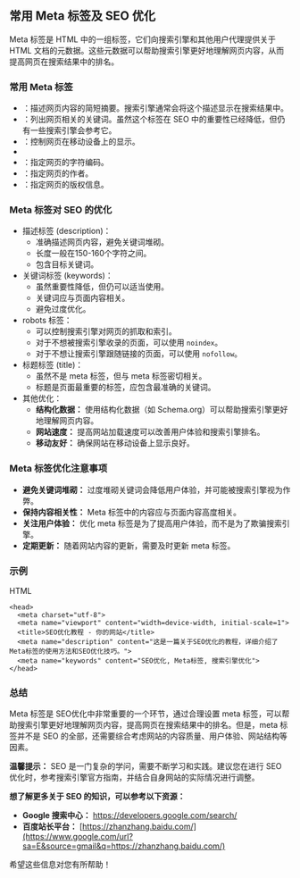 ## 常用 Meta 标签及 SEO 优化

Meta 标签是 HTML 中的一组标签，它们向搜索引擎和其他用户代理提供关于 HTML 文档的元数据。这些元数据可以帮助搜索引擎更好地理解网页内容，从而提高网页在搜索结果中的排名。

### 常用 Meta 标签

- **<meta name="description" content="...">**：描述网页内容的简短摘要。搜索引擎通常会将这个描述显示在搜索结果中。
- **<meta name="keywords" content="...">**：列出网页相关的关键词。虽然这个标签在 SEO 中的重要性已经降低，但仍有一些搜索引擎会参考它。
- **<meta name="viewport" content="...">**：控制网页在移动设备上的显示。
- <meta name="robots" content="...">
- **<meta http-equiv="Content-Type" content="text/html; charset=utf-8">**：指定网页的字符编码。
- **<meta name="author" content="...">**：指定网页的作者。
- **<meta name="copyright" content="...">**：指定网页的版权信息。

### Meta 标签对 SEO 的优化

- 描述标签 (description)：
  - 准确描述网页内容，避免关键词堆砌。
  - 长度一般在150-160个字符之间。
  - 包含目标关键词。
- 关键词标签 (keywords)：
  - 虽然重要性降低，但仍可以适当使用。
  - 关键词应与页面内容相关。
  - 避免过度优化。
- robots 标签：
  - 可以控制搜索引擎对网页的抓取和索引。
  - 对于不想被搜索引擎收录的页面，可以使用 `noindex`。
  - 对于不想让搜索引擎跟随链接的页面，可以使用 `nofollow`。
- 标题标签 (title)：
  - 虽然不是 meta 标签，但与 meta 标签密切相关。
  - 标题是页面最重要的标签，应包含最准确的关键词。
- 其他优化：
  - **结构化数据：** 使用结构化数据（如 Schema.org）可以帮助搜索引擎更好地理解网页内容。
  - **网站速度：** 提高网站加载速度可以改善用户体验和搜索引擎排名。
  - **移动友好：** 确保网站在移动设备上显示良好。

### Meta 标签优化注意事项

- **避免关键词堆砌：** 过度堆砌关键词会降低用户体验，并可能被搜索引擎视为作弊。
- **保持内容相关性：** Meta 标签中的内容应与页面内容高度相关。
- **关注用户体验：** 优化 meta 标签是为了提高用户体验，而不是为了欺骗搜索引擎。
- **定期更新：** 随着网站内容的更新，需要及时更新 meta 标签。

### 示例

HTML

```
<head>
  <meta charset="utf-8">
  <meta name="viewport" content="width=device-width, initial-scale=1">
  <title>SEO优化教程 - 你的网站</title>
  <meta name="description" content="这是一篇关于SEO优化的教程，详细介绍了Meta标签的使用方法和SEO优化技巧。">
  <meta name="keywords" content="SEO优化, Meta标签, 搜索引擎优化">
</head>
```

### 总结

Meta 标签是 SEO优化中非常重要的一个环节，通过合理设置 meta 标签，可以帮助搜索引擎更好地理解网页内容，提高网页在搜索结果中的排名。但是，meta 标签并不是 SEO 的全部，还需要综合考虑网站的内容质量、用户体验、网站结构等因素。

**温馨提示：** SEO 是一门复杂的学问，需要不断学习和实践。建议您在进行 SEO 优化时，参考搜索引擎官方指南，并结合自身网站的实际情况进行调整。

**想了解更多关于 SEO 的知识，可以参考以下资源：**

- **Google 搜索中心：** <https://developers.google.com/search/>
- **百度站长平台：** [https://zhanzhang.baidu.com/](https://www.google.com/url?sa=E&source=gmail&q=https://zhanzhang.baidu.com/)

希望这些信息对您有所帮助！